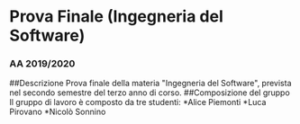 # Prova Finale (Ingegneria del Software)
### AA 2019/2020
##Descrizione
Prova finale della materia "Ingegneria del Software", prevista nel secondo semestre del terzo anno di corso.
##Composizione del gruppo
Il gruppo di lavoro è composto da tre studenti:
*Alice Piemonti
*Luca Pirovano
*Nicolò Sonnino
